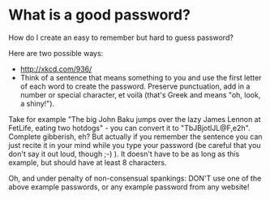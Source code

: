 # What is a good password?

How do I create an easy to remember but hard to guess password?

Here are two possible ways:

- http://xkcd.com/936/
- Think of a sentence that means something to you and use the first letter of each word to create the password. Preserve punctuation, add in a number or special character, et voil&agrave; (that's Greek and means "oh, look, a shiny!").

Take for example "The big John Baku jumps over the lazy James Lennon at FetLife, eating two hotdogs" - you can convert it to "TbJBjotlJL@F,e2h". Complete gibberish, eh? But actually if you remember the sentence you can just recite it in your mind while you type your password (be careful that you don't say it out loud, though ;-) ). It doesn't have to be as long as this example, but should have at least 8 characters.

Oh, and under penalty of non-consensual spankings: DON'T use one of the above example passwords, or any example password from any website!
